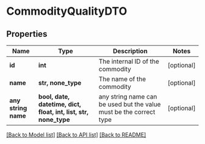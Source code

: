 # CommodityQualityDTO


## Properties
Name | Type | Description | Notes
------------ | ------------- | ------------- | -------------
**id** | **int** | The internal ID of the commodity | [optional] 
**name** | **str, none_type** | The name of the commodity | [optional] 
**any string name** | **bool, date, datetime, dict, float, int, list, str, none_type** | any string name can be used but the value must be the correct type | [optional]

[[Back to Model list]](../README.md#documentation-for-models) [[Back to API list]](../README.md#documentation-for-api-endpoints) [[Back to README]](../README.md)


